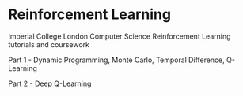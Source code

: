 # Reinforcement Learning
Imperial College London Computer Science Reinforcement Learning tutorials and coursework

Part 1 - Dynamic Programming, Monte Carlo, Temporal Difference, Q-Learning

Part 2 - Deep Q-Learning
